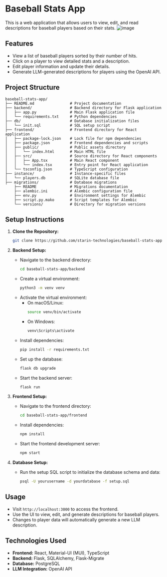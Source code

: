 # Baseball Stats App

This is a web application that allows users to view, edit, and read descriptions for baseball players based on their stats.
![image](https://github.com/user-attachments/assets/cea56d33-0664-4a6a-ab0e-6d6d142c88c8)

## Features

- View a list of baseball players sorted by their number of hits.
- Click on a player to view detailed stats and a description.
- Edit player information and update their details.
- Generate LLM-generated descriptions for players using the OpenAI API.

## Project Structure
```
baseball-stats-app/
├── README.md                # Project documentation
├── backend/                 # Backend directory for Flask application
│   ├── app.py               # Main Flask application file
│   └── requirements.txt     # Python dependencies
├── db/                      # Database initialization files
│   └── init.sql             # SQL setup script
├── frontend/                # Frontend directory for React application
│   ├── package-lock.json    # Lock file for npm dependencies
│   ├── package.json         # Frontend dependencies and scripts
│   ├── public/              # Public assets directory
│   │   └── index.html       # Main HTML file
│   ├── src/                 # Source directory for React components
│   │   ├── App.tsx          # Main React component
│   │   └── index.tsx        # Entry point for React application
│   └── tsconfig.json        # TypeScript configuration
├── instance/                # Instance-specific files
│   └── players.db           # SQLite database file
├── migrations/              # Database migrations
    ├── README               # Migrations documentation
    ├── alembic.ini          # Alembic configuration file
    ├── env.py               # Environment settings for Alembic
    ├── script.py.mako       # Script templates for Alembic
    └── versions/            # Directory for migration versions
```

## Setup Instructions

1. **Clone the Repository:**
   ```bash
   git clone https://github.com/starin-technologies/baseball-stats-app.git
   ```

2. **Backend Setup:**
   - Navigate to the backend directory:
     ```bash
     cd baseball-stats-app/backend
     ```
   - Create a virtual environment:
     ```bash
     python3 -m venv venv
     ```
   - Activate the virtual environment:
     - On macOS/Linux:
       ```bash
       source venv/bin/activate
       ```
     - On Windows:
       ```bash
       venv\Scripts\activate
       ```
   - Install dependencies:
     ```bash
     pip install -r requirements.txt
     ```
   - Set up the database:
     ```bash
     flask db upgrade
     ```
   - Start the backend server:
     ```bash
     flask run
     ```

3. **Frontend Setup:**
   - Navigate to the frontend directory:
     ```bash
     cd baseball-stats-app/frontend
     ```
   - Install dependencies:
     ```bash
     npm install
     ```
   - Start the frontend development server:
     ```bash
     npm start
     ```

4. **Database Setup:**
   - Run the setup SQL script to initialize the database schema and data:
     ```bash
     psql -U yourusername -d yourdatabase -f setup.sql
     ```

## Usage

- Visit `http://localhost:3000` to access the frontend.
- Use the UI to view, edit, and generate descriptions for baseball players.
- Changes to player data will automatically generate a new LLM description.

## Technologies Used

- **Frontend:** React, Material-UI (MUI), TypeScript
- **Backend:** Flask, SQLAlchemy, Flask-Migrate
- **Database:** PostgreSQL
- **LLM Integration:** OpenAI API

